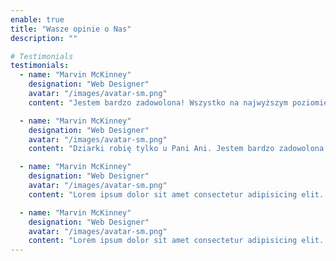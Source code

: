 ```yaml
---
enable: true
title: "Wasze opinie o Nas"
description: ""

# Testimonials
testimonials:
  - name: "Marvin McKinney"
    designation: "Web Designer"
    avatar: "/images/avatar-sm.png"
    content: "Jestem bardzo zadowolona! Wszystko na najwyższym poziomie."

  - name: "Marvin McKinney"
    designation: "Web Designer"
    avatar: "/images/avatar-sm.png"
    content: "Dziarki robię tylko u Pani Ani. Jestem bardzo zadowolona. POLECAM <span class=\"text-xl\"> 🥰🥰🥰</span>"

  - name: "Marvin McKinney"
    designation: "Web Designer"
    avatar: "/images/avatar-sm.png"
    content: "Lorem ipsum dolor sit amet consectetur adipisicing elit. Qui iusto illo molestias, assumenda expedita commodi inventore non itaque molestiae voluptatum dolore, facilis sapiente, repellat veniam."

  - name: "Marvin McKinney"
    designation: "Web Designer"
    avatar: "/images/avatar-sm.png"
    content: "Lorem ipsum dolor sit amet consectetur adipisicing elit. Qui iusto illo molestias, assumenda expedita commodi inventore non itaque molestiae voluptatum dolore, facilis sapiente, repellat veniam."
---
```

